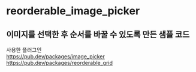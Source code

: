 
# reorderable_image_picker

## 이미지를 선택한 후 순서를 바꿀 수 있도록 만든 샘플 코드

사용한 플러그인  
https://pub.dev/packages/image_picker  
https://pub.dev/packages/reorderable_grid  
